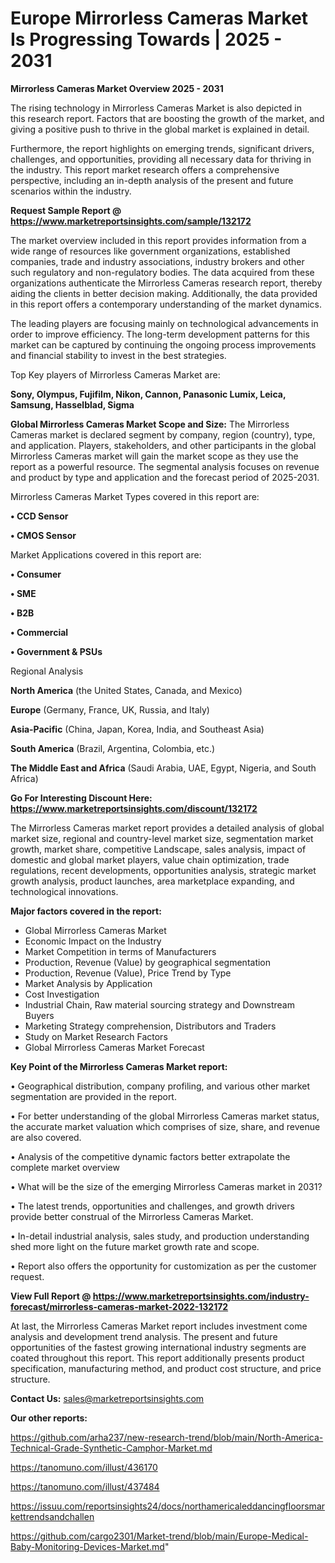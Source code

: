 # Europe Mirrorless Cameras Market Is Progressing Towards | 2025 - 2031

<Strong> Mirrorless Cameras Market Overview 2025 - 2031</strong>

The rising technology in Mirrorless Cameras Market is also depicted in this research report. Factors that are boosting the growth of the market, and giving a positive push to thrive in the global market is explained in detail.

Furthermore, the report highlights on emerging trends, significant drivers, challenges, and opportunities, providing all necessary data for thriving in the industry. This report market research offers a comprehensive perspective, including an in-depth analysis of the present and future scenarios within the industry.

<strong>Request Sample Report @ <a href=https://www.marketreportsinsights.com/sample/132172>https://www.marketreportsinsights.com/sample/132172</a></strong>

The market overview included in this report provides information from a wide range of resources like government organizations, established companies, trade and industry associations, industry brokers and other such regulatory and non-regulatory bodies. The data acquired from these organizations authenticate the Mirrorless Cameras research report, thereby aiding the clients in better decision making. Additionally, the data provided in this report offers a contemporary understanding of the market dynamics.

The leading players are focusing mainly on technological advancements in order to improve efficiency. The long-term development patterns for this market can be captured by continuing the ongoing process improvements and financial stability to invest in the best strategies.

Top Key players of Mirrorless Cameras Market are:

<strong>Sony, Olympus, Fujifilm, Nikon, Cannon, Panasonic Lumix, Leica, Samsung, Hasselblad, Sigma</strong>

<strong><b>Global Mirrorless Cameras Market Scope and Size:</b></strong>
The Mirrorless Cameras market is declared segment by company, region (country), type, and application. Players, stakeholders, and other participants in the global Mirrorless Cameras market will gain the market scope as they use the report as a powerful resource. The segmental analysis focuses on revenue and product by type and application and the forecast period of 2025-2031.

Mirrorless Cameras Market Types covered in this report are:

<strong>• CCD Sensor

• CMOS Sensor</strong>

Market Applications covered in this report are:

<strong>• Consumer

• SME

• B2B

• Commercial

• Government & PSUs</strong> 

Regional Analysis

<strong>North America</strong> (the United States, Canada, and Mexico)

<strong>Europe</strong> (Germany, France, UK, Russia, and Italy)

<strong>Asia-Pacific</strong> (China, Japan, Korea, India, and Southeast Asia)

<strong>South America</strong> (Brazil, Argentina, Colombia, etc.)

<strong>The Middle East and Africa</strong> (Saudi Arabia, UAE, Egypt, Nigeria, and South Africa)

<strong>Go For Interesting Discount Here: <a href=https://www.marketreportsinsights.com/discount/132172>https://www.marketreportsinsights.com/discount/132172</a></strong>

The Mirrorless Cameras market report provides a detailed analysis of global market size, regional and country-level market size, segmentation market growth, market share, competitive Landscape, sales analysis, impact of domestic and global market players, value chain optimization, trade regulations, recent developments, opportunities analysis, strategic market growth analysis, product launches, area marketplace expanding, and technological innovations.

<strong><b>Major factors covered in the report:</b></strong>
<ul>
  <li>Global Mirrorless Cameras Market </li>
  <li>Economic Impact on the Industry</li>
  <li>Market Competition in terms of Manufacturers</li>
  <li>Production, Revenue (Value) by geographical segmentation</li>
  <li>Production, Revenue (Value), Price Trend by Type</li>
  <li>Market Analysis by Application</li>
  <li>Cost Investigation</li>
  <li>Industrial Chain, Raw material sourcing strategy and Downstream Buyers</li>
  <li>Marketing Strategy comprehension, Distributors and Traders</li>
  <li>Study on Market Research Factors</li>
  <li>Global Mirrorless Cameras Market Forecast</li>
</ul>

<strong><b>Key Point of the Mirrorless Cameras Market report:</b></strong>

• Geographical distribution, company profiling, and various other market segmentation are provided in the report.

• For better understanding of the global Mirrorless Cameras market status, the accurate market valuation which comprises of size, share, and revenue are also covered.

• Analysis of the competitive dynamic factors better extrapolate the complete market overview

• What will be the size of the emerging Mirrorless Cameras market in 2031?

• The latest trends, opportunities and challenges, and growth drivers provide better construal of the Mirrorless Cameras Market.

• In-detail industrial analysis, sales study, and production understanding shed more light on the future market growth rate and scope.

• Report also offers the opportunity for customization as per the customer request.

<strong><b>View Full Report @ <a href=https://www.marketreportsinsights.com/industry-forecast/mirrorless-cameras-market-2022-132172>https://www.marketreportsinsights.com/industry-forecast/mirrorless-cameras-market-2022-132172</a></b></strong>


At last, the Mirrorless Cameras Market report includes investment come analysis and development trend analysis. The present and future opportunities of the fastest growing international industry segments are coated throughout this report. This report additionally presents product specification, manufacturing method, and product cost structure, and price structure.

<strong>Contact Us:</strong>
sales@marketreportsinsights.com

<strong>Our other reports:</strong>

<a href=https://github.com/arha237/new-research-trend/blob/main/North-America-Technical-Grade-Synthetic-Camphor-Market.md>https://github.com/arha237/new-research-trend/blob/main/North-America-Technical-Grade-Synthetic-Camphor-Market.md</a>

<a href=https://tanomuno.com/illust/436170>https://tanomuno.com/illust/436170</a>

<a href=https://tanomuno.com/illust/437484>https://tanomuno.com/illust/437484</a>

<a href=https://issuu.com/reportsinsights24/docs/northamericaleddancingfloorsmarkettrendsandchallen>https://issuu.com/reportsinsights24/docs/northamericaleddancingfloorsmarkettrendsandchallen</a>

<a href=https://github.com/cargo2301/Market-trend/blob/main/Europe-Medical-Baby-Monitoring-Devices-Market.md>https://github.com/cargo2301/Market-trend/blob/main/Europe-Medical-Baby-Monitoring-Devices-Market.md</a>"
